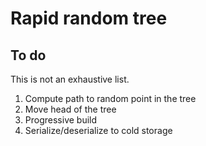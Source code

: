 # Rapid random tree

## To do

This is not an exhaustive list.

1. Compute path to random point in the tree
2. Move head of the tree
3. Progressive build
4. Serialize/deserialize to cold storage
